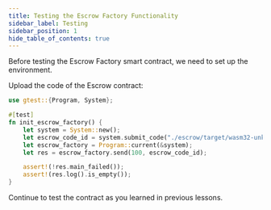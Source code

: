 ```yaml
---
title: Testing the Escrow Factory Functionality
sidebar_label: Testing
sidebar_position: 1
hide_table_of_contents: true
---
```


Before testing the Escrow Factory smart contract, we need to set up the environment.

Upload the code of the Escrow contract:

```rust
use gtest::{Program, System};

#[test]
fn init_escrow_factory() {
    let system = System::new();
    let escrow_code_id = system.submit_code("./escrow/target/wasm32-unknown-unknown/release/escrow.opt.wasm");
    let escrow_factory = Program::current(&system);
    let res = escrow_factory.send(100, escrow_code_id);

    assert!(!res.main_failed());
    assert!(res.log().is_empty());
}
```

Continue to test the contract as you learned in previous lessons.
